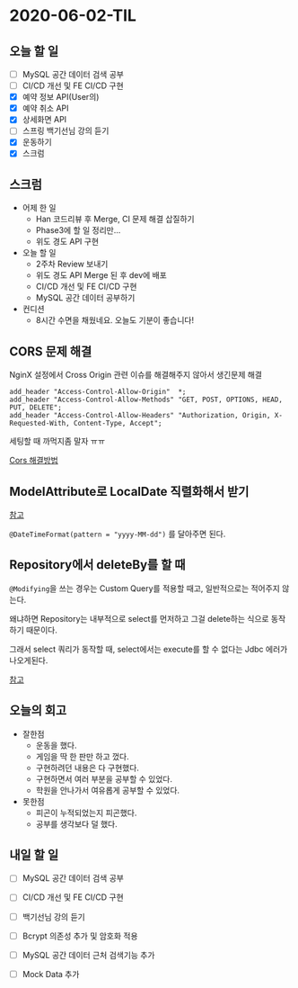 # 2020-06-02-TIL

## 오늘 할 일

- [ ] MySQL 공간 데이터 검색 공부
- [ ] CI/CD 개선 및 FE CI/CD 구현
- [x] 예약 정보 API(User의)
- [x] 예약 취소 API
- [x] 상세화면 API
- [ ] 스프링 백기선님 강의 듣기
- [x] 운동하기
- [x] 스크럼

## 스크럼

- 어제 한 일
    - Han 코드리뷰 후 Merge, CI 문제 해결 삽질하기
    - Phase3에 할 일 정리만...
    - 위도 경도 API 구현
- 오늘 할 일
    - 2주차 Review 보내기
    - 위도 경도 API Merge 된 후 dev에 배포
    - CI/CD 개선 및 FE CI/CD 구현
    - MySQL 공간 데이터 공부하기
- 컨디션
    - 8시간 수면을 채웠네요. 오늘도 기분이 좋습니다!

## CORS 문제 해결

NginX 설정에서 Cross Origin 관련 이슈를 해결해주지 않아서 생긴문제 해결

```
add_header "Access-Control-Allow-Origin"  *;
add_header "Access-Control-Allow-Methods" "GET, POST, OPTIONS, HEAD, PUT, DELETE";
add_header "Access-Control-Allow-Headers" "Authorization, Origin, X-Requested-With, Content-Type, Accept";
```

세팅할 때 까먹지좀 말자 ㅠㅠ

[Cors 해결방법](https://velog.io/@jmkim87/지긋지긋한-CORS-파헤쳐보자)

## ModelAttribute로 LocalDate 직렬화해서 받기

[참고](https://jojoldu.tistory.com/361)

`@DateTimeFormat(pattern = "yyyy-MM-dd")` 를 달아주면 된다.

## Repository에서 deleteBy를 할 때

`@Modifying`을 쓰는 경우는 Custom Query를 적용할 때고, 일반적으로는 적어주지 않는다.

왜냐하면 Repository는 내부적으로 select를 먼저하고 그걸 delete하는 식으로 동작하기 때문이다.

그래서 select 쿼리가 동작할 때, select에서는 execute를 할 수 없다는 Jdbc 에러가 나오게된다.

[참고](https://stackoverflow.com/a/58709417)

## 오늘의 회고

- 잘한점
  - 운동을 했다.
  - 게임을 딱 한 판만 하고 껐다.
  - 구현하려던 내용은 다 구현했다.
  - 구현하면서 여러 부분을 공부할 수 있었다.
  - 학원을 안나가서 여유롭게 공부할 수 있었다.
- 못한점
  - 피곤이 누적되었는지 피곤했다.
  - 공부를 생각보다 덜 했다.

## 내일 할 일

- [ ] MySQL 공간 데이터 검색 공부
- [ ] CI/CD 개선 및 FE CI/CD 구현
- [ ] 백기선님 강의 듣기
- [ ] Bcrypt 의존성 추가 및 암호화 적용
- [ ] MySQL 공간 데이터 근처 검색기능 추가
- [ ] Mock Data 추가

